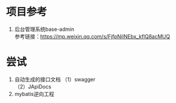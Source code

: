 # 项目参考
1. 后台管理系统base-admin  
参考链接：https://mp.weixin.qq.com/s/FjfpNiINEbx_kflQ8acMUQ

# 尝试
1. 自动生成的接口文档
（1）swagger  
（2）JApiDocs
2. mybatis逆向工程
